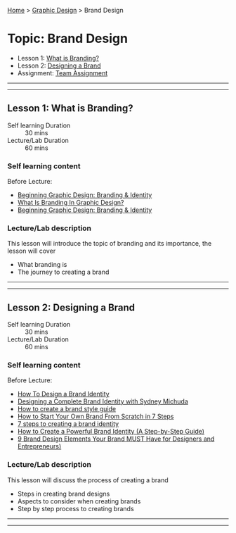 [Home](../index.md) > [Graphic Design](./graphic-design-module.md) > Brand Design

# Topic: Brand Design

* Lesson 1: [What is Branding?](#lesson-1)
* Lesson 2: [Designing a Brand](#lesson-2)
* Assignment: [Team Assignment](#assignment)

---
---

## Lesson 1: What is Branding?

<dl>
<dt>Self learning Duration</dt>
<dd>30 mins</dd>
<dt>Lecture/Lab Duration</dt>
<dd>60 mins</dd>
</dl>


### Self learning content

Before Lecture:

* [Beginning Graphic Design: Branding & Identity](https://youtu.be/l-S2Y3SF3mM)
* [What Is Branding In Graphic Design?](https://youtu.be/VhvPdL0rAvY)
* [Beginning Graphic Design: Branding & Identity](https://youtu.be/l-S2Y3SF3mM)

### Lecture/Lab description

This lesson will introduce the topic of branding and its importance, the lesson will cover

* What branding is
* The journey to creating a brand

---
---
## Lesson 2: Designing a Brand

<dl>
<dt>Self learning Duration</dt>
<dd>30 mins</dd>
<dt>Lecture/Lab Duration</dt>
<dd>60 mins</dd>
</dl>


### Self learning content 

Before Lecture:

* [How To Design a Brand Identity](https://youtu.be/03V5D2hS-h8)
* [Designing a Complete Brand Identity with Sydney Michuda](https://www.youtube.com/watch?v=a4em99bfceM)
* [How to create a brand style guide](https://99designs.com/blog/logo-branding/how-to-create-a-brand-style-guide/)
* [How to Start Your Own Brand From Scratch in 7 Steps](https://www.shopify.com/blog/how-to-build-a-brand)
* [7 steps to creating a brand identity](https://youtu.be/n8KoAHCwnMQ)
* [How to Create a Powerful Brand Identity (A Step-by-Step Guide)](https://www.columnfivemedia.com/how-to-create-a-brand-identity)
* [9 Brand Design Elements Your Brand MUST Have for Designers and Entrepreneurs)](https://youtu.be/jB57Pc1W6Ys)

### Lecture/Lab description

This lesson will discuss the process of creating a brand

* Steps in creating brand designs
* Aspects to consider when creating brands
* Step by step process to creating brands
---
---


